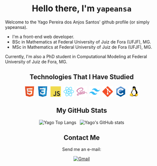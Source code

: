 <div align="center">

# Hello there, I'm `yapeansa`

</div>

Welcome to the Yago Pereira dos Anjos Santos' github profile (or simply yapeansa).

- I'm a front-end web developer.
- BSc in Mathematics at Federal University of Juiz de Fora (UFJF), MG.
- MSc in Mathematics at Federal University of Juiz de Fora (UFJF), MG.

Currently, I'm also a PhD student in Computational Modeling at Federal University of Juiz de Fora, MG.
  
<h2 align="center">Technologies That I Have Studied</h2>

<div align="center">
<img src="https://github.com/devicons/devicon/blob/master/icons/html5/html5-original.svg" alt="html" width="35" title="HyperText Markup Language"/>&nbsp;&nbsp;<img src="https://github.com/devicons/devicon/blob/master/icons/css3/css3-original.svg" title="Cascating Style Sheets" alt="css" width="35"/>&nbsp;&nbsp;<img src="https://github.com/devicons/devicon/blob/master/icons/javascript/javascript-original.svg" alt="Javascript" title="Javascript" width="35"/>&nbsp;&nbsp;<img src="https://github.com/devicons/devicon/blob/master/icons/react/react-original.svg" alt="React" width="35" title="ReactJS"/>&nbsp;&nbsp;<img src="https://github.com/devicons/devicon/blob/master/icons/sass/sass-original.svg" alt="SASS" title="SASS" width="35"/>&nbsp;&nbsp;<img src="https://github.com/devicons/devicon/blob/master/icons/tailwindcss/tailwindcss-original.svg" alt="TailwindCSS" title="TailwindCSS" width="35"/>&nbsp;&nbsp;<img src="https://github.com/devicons/devicon/blob/master/icons/git/git-original.svg" alt="Git" title="Git" width="35"/>&nbsp;&nbsp;<img src="https://github.com/devicons/devicon/blob/master/icons/c/c-original.svg" alt="C" title="C language" width="35"/>&nbsp;&nbsp;<img src="https://github.com/devicons/devicon/blob/master/icons/linux/linux-original.svg" alt="Linux" title="Linux User" width="35"/>
</div>

<h2 align="center">My GitHub Stats</h2>

<div align="center">

<img src="https://github-readme-stats.vercel.app/api/top-langs/?username=yapeansa&layout=donut&theme=dark" alt="Yago Top Langs" />&nbsp;&nbsp;&nbsp;<img src="https://github-readme-stats.vercel.app/api?username=yapeansa&show_icons=true&theme=dark" alt="Yago's GitHub stats" />

</div>

<h2 align="center">Contact Me</h2>

<div align="center">

Send me an e-mail:

[![Gmail](https://img.shields.io/badge/Gmail-EA4335.svg?style=for-the-badge&logo=Gmail&logoColor=white)](mailto:yapeansa@gmail.com)

</div>

